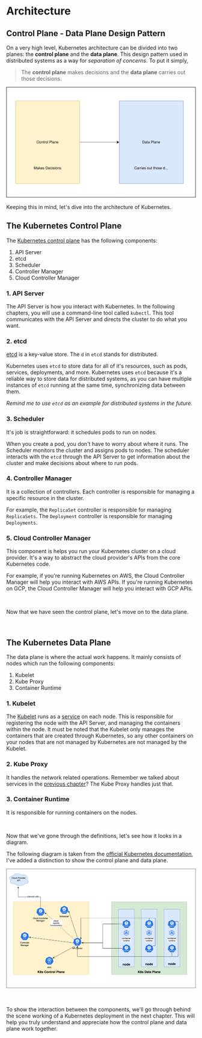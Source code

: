 # Architecture


## Control Plane - Data Plane Design Pattern

On a very high level, Kubernetes architecture can be divided into two planes: the **control plane** and the **data plane**. This design pattern used in distributed systems as a way for *separation of concerns*. To put it simply, 

> The **control plane** makes decisions and the **data plane** carries out those decisions.

![](./assets/controlplane_dataplane.drawio.svg)

Keeping this in mind, let's dive into the architecture of Kubernetes.

## The Kubernetes Control Plane

The [Kubernetes control plane](https://kubernetes.io/docs/concepts/overview/components/) has the following components:

1. API Server
2. etcd
3. Scheduler
4. Controller Manager
5. Cloud Controller Manager

### 1. API Server

The API Server is how you interact with Kubernetes. In the following chapters, you will use a command-line tool called `kubectl`. This tool communicates with the API Server and directs the cluster to do what you want.

### 2. etcd

[etcd](https://etcd.io/) is a key-value store. The `d` in `etcd` stands for distributed. 

Kubernetes uses `etcd` to store data for all of it's resources, such as pods, services, deployments, and more. Kubernetes uses `etcd` because it's a reliable way to store data for distributed systems, as you can have multiple instances of `etcd` running at the same time, synchronizing data between them. 

*Remind me to use `etcd` as an example for distributed systems in the future.*

### 3. Scheduler

It's job is straightforward: it schedules pods to run on nodes. 

When you create a pod, you don't have to worry about where it runs. The Scheduler monitors the cluster and assigns pods to nodes. The scheduler interacts with the `etcd` through the API Server to get information about the cluster and make decisions about where to run pods.

### 4. Controller Manager

It is a collection of controllers. Each controller is responsible for managing a specific resource in the cluster. 

For example, the `ReplicaSet` controller is responsible for managing `ReplicaSets`. The `Deployment` controller is responsible for managing `Deployments`. 

### 5. Cloud Controller Manager

This component is helps you run your Kubernetes cluster on a cloud provider. It's a way to abstract the cloud provider's APIs from the core Kubernetes code.

For example, if you're running Kubernetes on AWS, the Cloud Controller Manager will help you interact with AWS APIs. If you're running Kubernetes on GCP, the Cloud Controller Manager will help you interact with GCP APIs.

<br>

Now that we have seen the control plane, let's move on to the data plane.

<br>

## The Kubernetes Data Plane

The data plane is where the actual work happens. It mainly consists of nodes which run the following components:

1. Kubelet
2. Kube Proxy
3. Container Runtime

### 1. Kubelet

The [Kubelet](https://kubernetes.io/docs/reference/command-line-tools-reference/kubelet/) runs as a [service](https://lym.readthedocs.io/en/latest/services.html) on each node. This is responsible for registering the node with the API Server, and managing the containers within the node. It must be noted that the Kubelet only manages the containers that are created through Kubernetes, so any other containers on your nodes that are not managed by Kubernetes are not managed by the Kubelet.

### 2. Kube Proxy

It handles the network related operations. Remember we talked about services in the [previous chapter](./services.md)? The Kube Proxy handles just that. 

### 3. Container Runtime

It is responsible for running containers on the nodes. 

<br>

Now that we've gone through the definitions, let's see how it looks in a diagram. 

The following diagram is taken from the [official Kubernetes documentation](https://kubernetes.io/docs/concepts/overview/components/), I've added a distinction to show the control plane and data plane.

![](./assets/k8s_control_plane.drawio.svg)

<br>

To show the interaction between the components, we'll go through behind the scene working of a Kubernetes deployment in the next chapter. This will help you truly understand and appreciate how the control plane and data plane work together.